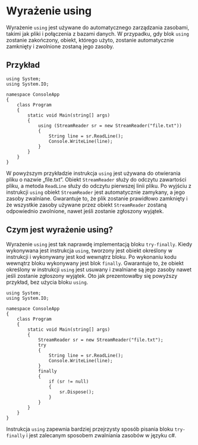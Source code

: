 # Wyrażenie using

Wyrażenie `using` jest używane do automatycznego zarządzania zasobami, takimi jak pliki i połączenia z bazami danych. W przypadku, gdy blok `using` zostanie zakończony, obiekt, którego użyto, zostanie automatycznie zamknięty i zwolnione zostaną jego zasoby.

## Przykład 

```
using System;
using System.IO;

namespace ConsoleApp
{
    class Program
    {
        static void Main(string[] args)
        {
            using (StreamReader sr = new StreamReader("file.txt"))
            {
                String line = sr.ReadLine();
                Console.WriteLine(line);
            }
        }
    }
}
```

W powyższym przykładzie instrukcja `using` jest używana do otwierania pliku o nazwie „file.txt”. Obiekt `StreamReader` służy do odczytu zawartości pliku, a metoda `ReadLine` służy do odczytu pierwszej linii pliku. Po wyjściu z instrukcji `using` obiekt `StreamReader` jest automatycznie zamykany, a jego zasoby zwalniane. Gwarantuje to, że plik zostanie prawidłowo zamknięty i że wszystkie zasoby używane przez obiekt `StreamReader` zostaną odpowiednio zwolnione, nawet jeśli zostanie zgłoszony wyjątek.

## Czym jest wyrażenie using?

Wyrażenie `using` jest tak naprawdę implementacją bloku `try-finally`. Kiedy wykonywana jest instrukcja `using`, tworzony jest obiekt określony w instrukcji i wykonywany jest kod wewnątrz bloku. Po wykonaniu kodu wewnątrz bloku wykonywany jest blok `finally`. Gwarantuje to, że obiekt określony w instrukcji `using` jest usuwany i zwalniane są jego zasoby nawet jeśli zostanie zgłoszony wyjątek. Oto jak prezentowałby się powyższy przykład, bez użycia bloku `using`.


```
using System;
using System.IO;

namespace ConsoleApp
{
    class Program
    {
        static void Main(string[] args)
        {
            StreamReader sr = new StreamReader("file.txt");
            try
            {
                String line = sr.ReadLine();
                Console.WriteLine(line);
            }
            finally
            {
                if (sr != null)
                {
                    sr.Dispose();
                }
            }
        }
    }
}
```
Instrukcja `using` zapewnia bardziej przejrzysty sposób pisania bloku `try-finally` i jest zalecanym sposobem zwalniania zasobów w języku c#.


